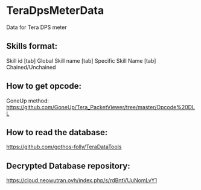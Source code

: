 # TeraDpsMeterData
Data for Tera DPS meter

Skills format:
--------------------
Skill id [tab] Global Skill name [tab] Specific Skill Name [tab] Chained/Unchained

How to get opcode:
--------------------
GoneUp method: https://github.com/GoneUp/Tera_PacketViewer/tree/master/Opcode%20DLL

How to read the database: 
----------------------
https://github.com/gothos-folly/TeraDataTools

Decrypted Database repository:
----------------------
https://cloud.neowutran.ovh/index.php/s/rdBntVUuNomLvY1
